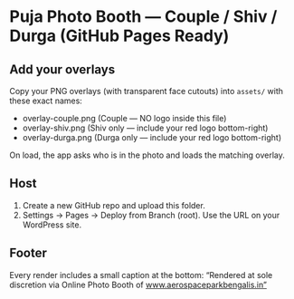 # Puja Photo Booth — Couple / Shiv / Durga (GitHub Pages Ready)

## Add your overlays
Copy your PNG overlays (with transparent face cutouts) into `assets/` with these exact names:
- overlay-couple.png  (Couple — NO logo inside this file)
- overlay-shiv.png    (Shiv only — include your red logo bottom-right)
- overlay-durga.png   (Durga only — include your red logo bottom-right)

On load, the app asks who is in the photo and loads the matching overlay.

## Host
1) Create a new GitHub repo and upload this folder.
2) Settings → Pages → Deploy from Branch (root). Use the URL on your WordPress site.

## Footer
Every render includes a small caption at the bottom:
“Rendered at sole discretion via Online Photo Booth of www.aerospaceparkbengalis.in”
